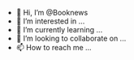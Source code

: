 - 👋 Hi, I’m @Booknews
- 👀 I’m interested in ...
- 🌱 I’m currently learning ...
- 💞️ I’m looking to collaborate on ...
- 📫 How to reach me ...

<!---
Booknews/Booknews is a ✨ special ✨ repository because its `README.md` (this file) appears on your GitHub profile.
You can click the Preview link to take a look at your changes.
--->
